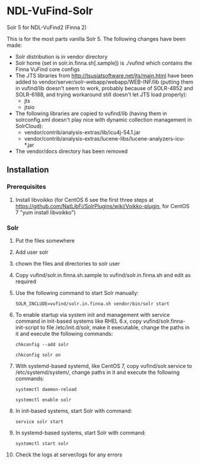 # NDL-VuFind-Solr

Solr 5 for NDL-VuFind2 (Finna 2)

This is for the most parts vanilla Solr 5. The following changes have been made:

- Solr distribution is in vendor directory
- Solr home (set in solr.in.finna.sh[.sample]) is ./vufind which contains the Finna VuFind core configs
- The JTS libraries from http://tsusiatsoftware.net/jts/main.html have been added to vendor/server/solr-webapp/webapp/WEB-INF/lib (putting them in vufind/lib doesn't seem to work, probably because of SOLR-4852 and SOLR-6188, and trying workaround still doesn't let JTS load properly):
  - jts
  - jtsio
- The following libraries are copied to vufind/lib (having them in solrconfig.xml doesn't play nice with dynamic collection management in SolrCloud):
  - vendor/contrib/analysis-extras/lib/icu4j-54.1.jar
  - vendor/contrib/analysis-extras/lucene-libs/lucene-analyzers-icu-*.jar 
- The vendor/docs directory has been removed

## Installation

### Prerequisites

1. Install libvoikko (for CentOS 6 see the first three steps at https://github.com/NatLibFi/SolrPlugins/wiki/Voikko-plugin, for CentOS 7 "yum install libvoikko") 

### Solr

1. Put the files somewhere
2. Add user solr
3. chown the files and directories to solr user
4. Copy vufind/solr.in.finna.sh.sample to vufind/solr.in.finna.sh and edit as required
5. Use the following command to start Solr manually:

    `SOLR_INCLUDE=vufind/solr.in.finna.sh vendor/bin/solr start`

6. To enable startup via system init and management with service command in init-based systems like RHEL 6.x, copy vufind/solr.finna-init-script to file /etc/init.d/solr, make it executable, change the paths in it and execute the following commands:

    `chkconfig --add solr`

    `chkconfig solr on`
    
7. With systemd-based systemd, like CentOS 7, copy vufind/solr.service to /etc/systemd/system/, change paths in it and execute the following commands:

    `systemctl daemon-reload`
    
    `systemctl enable solr`

8. In init-based systems, start Solr with command:

    `service solr start`

9. In systemd-based systems, start Solr with command:

    `systemctl start solr`

10. Check the logs at server/logs for any errors
